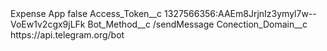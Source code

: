 <?xml version="1.0" encoding="UTF-8"?>
<CustomMetadata xmlns="http://soap.sforce.com/2006/04/metadata" xmlns:xsi="http://www.w3.org/2001/XMLSchema-instance" xmlns:xsd="http://www.w3.org/2001/XMLSchema">
    <label>Expense App</label>
    <protected>false</protected>
    <values>
        <field>Access_Token__c</field>
        <value xsi:type="xsd:string">1327566356:AAEm8JrjnIz3ymyl7w--VoEw1v2cgx9jLFk</value>
    </values>
    <values>
        <field>Bot_Method__c</field>
        <value xsi:type="xsd:string">/sendMessage</value>
    </values>
    <values>
        <field>Conection_Domain__c</field>
        <value xsi:type="xsd:string">https://api.telegram.org/bot</value>
    </values>
</CustomMetadata>

